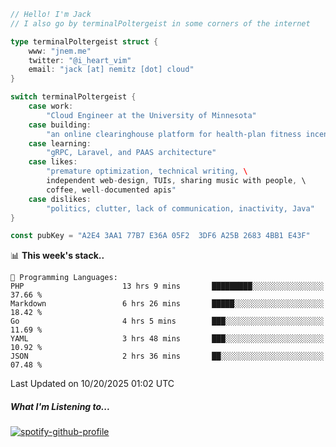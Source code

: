 ```go
// Hello! I'm Jack
// I also go by terminalPoltergeist in some corners of the internet

type terminalPoltergeist struct {
    www: "jnem.me"
    twitter: "@i_heart_vim"
    email: "jack [at] nemitz [dot] cloud"
}

switch terminalPoltergeist {
    case work:
        "Cloud Engineer at the University of Minnesota"
    case building:
        "an online clearinghouse platform for health-plan fitness incentive programs"
    case learning:
        "gRPC, Laravel, and PAAS architecture"
    case likes:
        "premature optimization, technical writing, \
        independent web-design, TUIs, sharing music with people, \
        coffee, well-documented apis"
    case dislikes:
        "politics, clutter, lack of communication, inactivity, Java"
}

const pubKey = "A2E4 3AA1 77B7 E36A 05F2  3DF6 A25B 2683 4BB1 E43F"
```

<!--START_SECTION:waka-->
📊 **This week's stack..** 

```text
💬 Programming Languages: 
PHP                      13 hrs 9 mins       █████████░░░░░░░░░░░░░░░░   37.66 % 
Markdown                 6 hrs 26 mins       █████░░░░░░░░░░░░░░░░░░░░   18.42 % 
Go                       4 hrs 5 mins        ███░░░░░░░░░░░░░░░░░░░░░░   11.69 % 
YAML                     3 hrs 48 mins       ███░░░░░░░░░░░░░░░░░░░░░░   10.92 % 
JSON                     2 hrs 36 mins       ██░░░░░░░░░░░░░░░░░░░░░░░   07.48 % 
```


 Last Updated on 10/20/2025 01:02 UTC
<!--END_SECTION:waka-->

##### What I'm Listening to...

[![spotify-github-profile](https://jnem.me/listening-item?maxAge=2592000)](https://jnem.me/listening)
